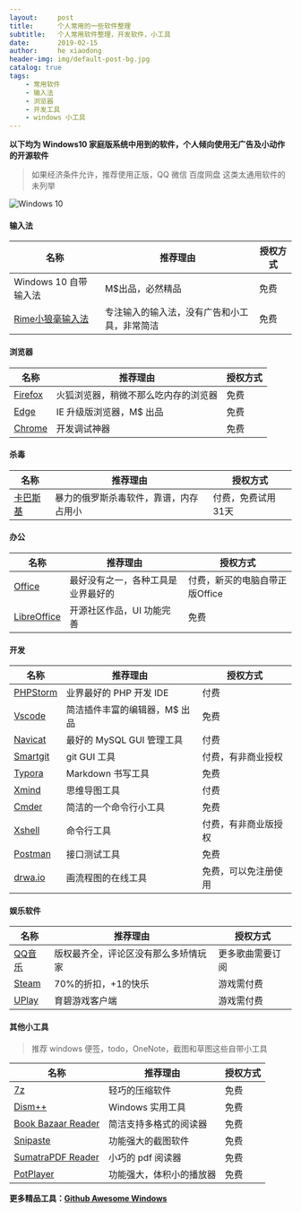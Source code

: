 ```yaml
---
layout:     post
title:      个人常用的一些软件整理
subtitle:   个人常用软件整理，开发软件，小工具
date:       2019-02-15
author:     he xiaodong
header-img: img/default-post-bg.jpg
catalog: true
tags:
    - 常用软件
    - 输入法
    - 浏览器
    - 开发工具
    - windows 小工具
---
```


**以下均为 Windows10 家庭版系统中用到的软件，个人倾向使用无广告及小动作的开源软件**
> 如果经济条件允许，推荐使用正版，QQ 微信 百度网盘 这类太通用软件的未列举

![Windows 10](https://alpha2016.github.io/img/Windows-10-S.jpg "Windows 10")

#### 输入法

名称 | 推荐理由 | 授权方式
----|------|----
Windows 10 自带输入法 | M$出品，必然精品  | 免费
[Rime小狼毫输入法](https://rime.im/) | 专注输入的输入法，没有广告和小工具，非常简洁 | 免费

#### 浏览器

名称 | 推荐理由 | 授权方式
----|------|----
[Firefox](https://www.mozilla.org/en-US/) | 火狐浏览器，稍微不那么吃内存的浏览器| 免费
[Edge](https://www.microsoft.com/en-us/windows/microsoft-edge) | IE 升级版浏览器，M$ 出品 | 免费
[Chrome](https://www.google.com/chrome/) | 开发调试神器 | 免费 

#### 杀毒

名称 | 推荐理由 | 授权方式
----|------|----
[卡巴斯基](https://www.kaspersky.com.cn/home-security) | 暴力的俄罗斯杀毒软件，靠谱，内存占用小 | 付费，免费试用31天

#### 办公

名称 | 推荐理由 | 授权方式
----|------|----
[Office](https://www.microsoft.com/zh-cn/download/office.aspx) | 最好没有之一，各种工具是业界最好的 | 付费，新买的电脑自带正版Office 
[LibreOffice](https://www.libreoffice.org/) | 开源社区作品，UI 功能完善 | 免费

#### 开发

名称 | 推荐理由 | 授权方式
----|------|----
[PHPStorm](https://www.jetbrains.com/phpstorm/) | 业界最好的 PHP 开发 IDE | 付费 
[Vscode](https://code.visualstudio.com/) | 简洁插件丰富的编辑器，M$ 出品 | 免费 
[Navicat](https://www.navicat.com.cn/) | 最好的 MySQL GUI 管理工具 | 付费
[Smartgit](https://www.syntevo.com/smartgit/) | git GUI 工具 | 付费，有非商业授权
[Typora](https://typora.io/) | Markdown 书写工具 | 免费
[Xmind](https://www.xmind.cn/) | 思维导图工具 | 付费
[Cmder](http://cmder.net/) | 简洁的一个命令行小工具 | 免费
[Xshell](https://www.netsarang.com/zh/xshell/) | 命令行工具 | 付费，有非商业版授权
[Postman](https://www.getpostman.com/) | 接口测试工具 | 免费
[drwa.io](https://www.draw.io/) | 画流程图的在线工具 | 免费，可以免注册使用

#### 娱乐软件

名称 | 推荐理由 | 授权方式
----|------|----
[QQ音乐](https://y.qq.com/) | 版权最齐全，评论区没有那么多矫情玩家| 更多歌曲需要订阅
[Steam](https://store.steampowered.com/) | 70%的折扣，+1的快乐 | 游戏需付费
[UPlay](https://uplay.ubisoft.com/) | 育碧游戏客户端 | 游戏需付费

#### 其他小工具
> 推荐 windows 便签，todo，OneNote，截图和草图这些自带小工具 

名称 | 推荐理由 | 授权方式
----|------|----
[7z](http://www.7-zip.org/) | 轻巧的压缩软件 | 免费  
[Dism++](https://www.chuyu.me/zh-Hans/) | Windows 实用工具 | 免费
[Book Bazaar Reader](https://www.microsoft.com/en-us/p/book-bazaar-reader/9wzdncrfjcqv) | 简洁支持多格式的阅读器 | 免费 
[Snipaste](https://zh.snipaste.com/) | 功能强大的截图软件 | 免费 
[SumatraPDF Reader](https://www.sumatrapdfreader.org/free-pdf-reader.html) | 小巧的 pdf 阅读器 | 免费 
[PotPlayer](https://potplayer.daum.net/) | 功能强大，体积小的播放器 | 免费


**更多精品工具：[Github Awesome Windows](https://github.com/Awesome-Windows/Awesome)**
